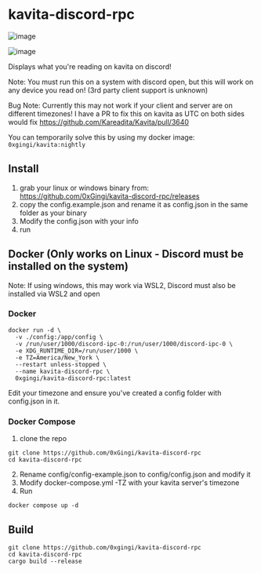 # kavita-discord-rpc

![image](https://github.com/user-attachments/assets/b5efcc84-07e2-4849-b737-bf4b4a006c07)

![image](https://github.com/user-attachments/assets/a5c56d2a-2015-456c-948a-a08b769cd54c)


Displays what you're reading on kavita on discord!

Note: You must run this on a system with discord open, but this will work on any device you read on! (3rd party client support is unknown)

Bug Note: Currently this may not work if your client and server are on different timezones! I have a PR to fix this on kavita as UTC on both sides would fix https://github.com/Kareadita/Kavita/pull/3640

You can temporarily solve this by using my docker image: ```0xgingi/kavita:nightly``` 

## Install

1. grab your linux or windows binary from: https://github.com/0xGingi/kavita-discord-rpc/releases
2. copy the config.example.json and rename it as config.json in the same folder as your binary
3. Modify the config.json with your info
4. run

## Docker (Only works on Linux - Discord must be installed on the system)
Note: If using windows, this may work via WSL2, Discord must also be installed via WSL2 and open

### Docker

```
docker run -d \
  -v ./config:/app/config \
  -v /run/user/1000/discord-ipc-0:/run/user/1000/discord-ipc-0 \
  -e XDG_RUNTIME_DIR=/run/user/1000 \
  -e TZ=America/New_York \
  --restart unless-stopped \
  --name kavita-discord-rpc \
  0xgingi/kavita-discord-rpc:latest
```

Edit your timezone and ensure you've created a config folder with config.json in it.

### Docker Compose

1. clone the repo
```
git clone https://github.com/0xGingi/kavita-discord-rpc
cd kavita-discord-rpc
```
2. Rename config/config-example.json to config/config.json and modify it
3. Modify docker-compose.yml -TZ with your kavita server's timezone
4. Run
```
docker compose up -d
```

## Build
```
git clone https://github.com/0xgingi/kavita-discord-rpc
cd kavita-discord-rpc
cargo build --release
```
